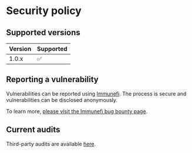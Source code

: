 # Security policy

## Supported versions

| Version | Supported          |
| ------- | ------------------ |
| 1.0.x   | :white_check_mark: |

## Reporting a vulnerability

Vulnerabilities can be reported using [Immunefi](https://immunefi.com/). The process is secure and vulnerabilities can be disclosed anonymously.

To learn more, [please visit the Immunefi bug bounty page](https://immunefi.com/bounty/benddao/).

## Current audits

Third-party audits are available [here](https://docs.benddao.xyz/portal/risk/security-and-audits).
